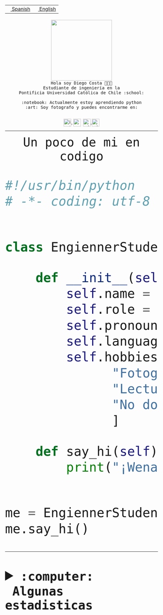 <table border="0"  align="right">
 <tr><td><a href="README.md"><img src="https://upload.wikimedia.org/wikipedia/commons/thumb/8/89/Bandera_de_Espa%C3%B1a.svg/1200px-Bandera_de_Espa%C3%B1a.svg.png" height="10"> Spanish</a></td>
 <td><a href="README.en.md"><img src="https://upload.wikimedia.org/wikipedia/commons/a/a4/Flag_of_the_United_States.svg" height="10"> English</a></td></tr>
</table><br><br><br>


<p align="center">
  <img src="https://github.com/diegocostares/diegocostares/blob/main/Images/aaa2.gif?raw=true" height="200px" weight="200px">
  <br><samp>
    Hola soy Diego Costa 👨🏻‍💻<br>
    Estudiante de ingeniería en la <br>
    Pontificia Universidad Católica de Chile :school:<br>
  <br>
    :notebook: Actualmente estoy aprendiendo python <br>
    :art: Soy fotografo y puedes encontrarme en: <br>
  <br></samp>
  
</p>

<p align="center">
   <a href="https://instagram.com/diegocosta_no" target="blank">
    <img 
    align="center" src="https://cdn.jsdelivr.net/npm/simple-icons@3.0.1/icons/instagram.svg" alt="instagram" height="25px" width="25px" />
  </a>
  <a style="border: 3px solid; color: white;"href="https://t.me/diegocosta_no" target="blank">
  <img
  align="center" alt="Telegram" width="25px" src="https://icons-for-free.com/iconfiles/png/512/Telegram-1324888767380505522.png" />
</a>
<a href="https://api.whatsapp.com/send?phone=56971897835&text=Hola!" target="blank">
  <img
  align="center" alt="wtsp" width="25px" src="https://img.icons8.com/pastel-glyph/2x/whatsapp--v2.png" />
</a>
<a href="https://www.linkedin.com/in/diego-costa-786249213/" target="blank">
  <img
  align="center" alt="wtsp" width="25px" src="https://img.icons8.com/metro/452/linkedin.png" />
</a>

  </a>
</p>

---


<p align="center"><font size="25"><samp>Un poco de mi en codigo</samp></front></p>


```python
#!/usr/bin/python
# -*- coding: utf-8 -*-


class EngiennerStudent:

    def __init__(self):
        self.name = "Diego Costa"
        self.role = "Estudiante"
        self.pronouns = "he/him"
        self.language_spoken = ["es_CL", "en_US"]
        self.hobbies = [
              "Fotografia",
              "Lectura",
              "No dormir",
              ]

    def say_hi(self):
        print("¡Wena mundo!")


me = EngiennerStudent()
me.say_hi()
```
---
<details>
  <summary><b><samp>:computer: &nbsp;Algunas estadisticas</samp></b></summary>
  <br/></p>

<!--START_SECTION:waka-->
![Code Time](http://img.shields.io/badge/Code%20Time-818%20hrs%2035%20mins-blue)

**Soy nocturno 🦉** 

```text
🌞 Mañana                 9 commits           ░░░░░░░░░░░░░░░░░░░░░░░░░   00.39 % 
🌆 Día                    704 commits         ████████░░░░░░░░░░░░░░░░░   30.60 % 
🌃 Tarde                  1008 commits        ███████████░░░░░░░░░░░░░░   43.81 % 
🌙 Noche                  580 commits         ██████░░░░░░░░░░░░░░░░░░░   25.21 % 
```
📅 **Soy más productivo los Martes** 

```text
Lunes                    354 commits         ████░░░░░░░░░░░░░░░░░░░░░   15.38 % 
Martes                   454 commits         █████░░░░░░░░░░░░░░░░░░░░   19.73 % 
Miércoles                305 commits         ███░░░░░░░░░░░░░░░░░░░░░░   13.26 % 
Jueves                   290 commits         ███░░░░░░░░░░░░░░░░░░░░░░   12.60 % 
Viernes                  374 commits         ████░░░░░░░░░░░░░░░░░░░░░   16.25 % 
Sábado                   204 commits         ██░░░░░░░░░░░░░░░░░░░░░░░   08.87 % 
Domingo                  320 commits         ███░░░░░░░░░░░░░░░░░░░░░░   13.91 % 
```


📊 **Esta semana me dediqué a** 

```text
🐱‍💻 Proyectos: 
2023-1-S4-Grupo2-Backend 15 hrs 37 mins      ███████████████████░░░░░░   76.76 % 
Arqui-31                 3 hrs 2 mins        ████░░░░░░░░░░░░░░░░░░░░░   14.95 % 
gpti-scrapper-main       1 hr 6 mins         █░░░░░░░░░░░░░░░░░░░░░░░░   05.46 % 
proyecto-grupo-31        23 mins             ░░░░░░░░░░░░░░░░░░░░░░░░░   01.96 % 
login_MP                 5 mins              ░░░░░░░░░░░░░░░░░░░░░░░░░   00.45 % 
```


 Last Updated on 22/04/2023 02:35:20 UTC
<!--END_SECTION:waka-->
  
  

<p align="center"> <img src="https://github-readme-stats.vercel.app/api?username=diegocostares&show_icons=true&theme=ayu-mirage" alt="abhisheknaiidu" /></p>
 
</details>
